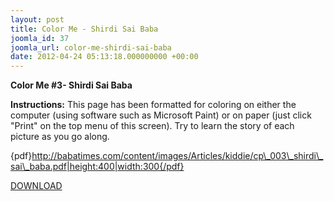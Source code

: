 ```yaml
---
layout: post
title: Color Me - Shirdi Sai Baba
joomla_id: 37
joomla_url: color-me-shirdi-sai-baba
date: 2012-04-24 05:13:18.000000000 +00:00
---
```



**Color Me #3- Shirdi Sai Baba**

**Instructions:** This page has been formatted for coloring on either the computer (using software such as Microsoft Paint) or on paper (just click "Print" on the top menu of this screen). Try to learn the story of each picture as you go along.

{pdf}http://babatimes.com/content/images/Articles/kiddie/cp\_003\_shirdi\_sai\_baba.pdf|height:400|width:300{/pdf}

[DOWNLOAD]({pdf}http:/babatimes.com/content/images/Articles/kiddie/cp_003_shirdi_sai_baba.pdf)

